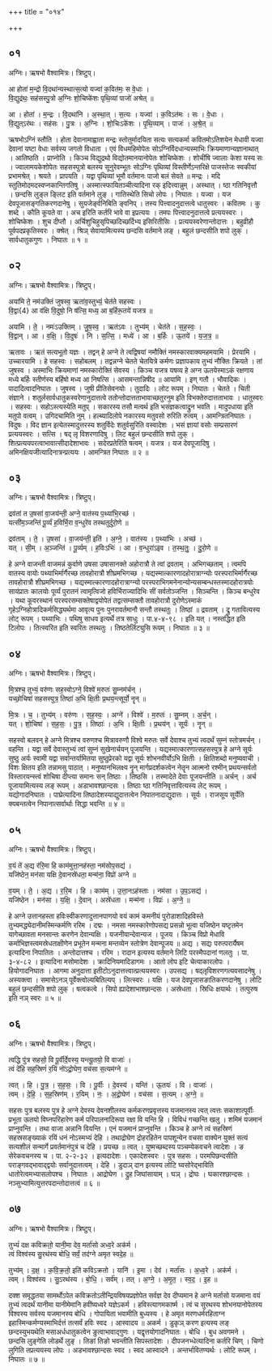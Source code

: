 +++
title = "०१४"

+++


## ०१
अग्निः। ऋषभो वैश्वामित्रः। त्रिष्टुप्।

आ होता॑ म॒न्द्रो वि॒दथा॑न्यस्थात्स॒त्यो यज्वा॑ क॒वित॑मः॒ स वे॒धाः ।  
वि॒द्युद्र॑थः॒ सह॑सस्पु॒त्रो अ॒ग्निः शो॒चिष्के॑शः पृथि॒व्यां पाजो॑ अश्रेत् ॥

आ । होता॑ । म॒न्द्रः । वि॒दथा॑नि । अ॒स्था॒त् । स॒त्यः । यज्वा॑ । क॒विऽत॑मः । सः । वे॒धाः ।  
वि॒द्युत्ऽर॑थः । सह॑सः । पु॒त्रः । अ॒ग्निः । शो॒चिःऽके॑शः । पृ॒थि॒व्याम् । पाजः॑ । अ॒श्रे॒त् ॥

ऋषभोऽग्निं स्तौति । होता देवानामाह्वाता मन्द्रः स्तोतुर्मादयिता सत्यः सत्यकर्मा कवितमोऽतिशयेन मेधावी यज्वा देवानां यष्टा वेधाः सर्वस्य जगतो विधाता । एवं विधमहिमोपेतः सोऽग्निर्विदधान्यस्माभिः क्रियमाणान्यज्ञानाथात् । आतिष्ठति । प्राप्नोति । किञ्च विद्युद्रथो विद्योतमानयानोपेतः शोचिष्केशः । शोचींषि ज्वालाः केशा यस्य सः । ज्वालामयकेशोपेतः सहसस्पुत्रो बलस्य सूनुरेवम्भूतः सोऽग्निः पृथिव्यां विस्तीर्णेऽन्तरिक्षे पाजस्तेजः स्वकीयां प्रभामश्रेत् । श्रयते । प्रापयति । यद्वा पृथिव्यां भूमौ वर्तमानः पाजो बलं सेवते ॥ मन्द्रः । मदि स्तुतिमोदमदस्वप्नकान्तिगतिषु । अस्मात्स्फायितञ्चीत्यादिना रक् इदित्त्वान्नुम् । अस्थात् । ष्ठा गतिनिवृत्तौ । छन्दसि लुङ्ल ङ्लिट इति वर्तमाने लुङ् । गातिस्थेति सिचो लोपः । निघातः । यज्वा । यज देवपूजासङ्गतिकरणदानेषु । सुयजेर्ङ्वनिबिति ङ्वनिप् । तस्य पित्त्वादनुदात्तत्वे धातुस्वरः । कवितमः । कु शब्दे । कौति कूयते वा । अच इरिति कर्तरि भावे वा इप्रत्ययः । तमपः पित्त्वादनुदात्तत्वे प्रत्ययस्वरः । शोचिष्केशः । शुच दीप्तौ । अर्चिशुचिहुसृपिच्छदिच्छर्दिभ्य इसिरितीसिः । प्रत्ययस्वरेणान्तोदात्तः । बहुव्रीहौ पूर्वपदप्रकृतिस्वरः । क्श्रेत् । श्रिञ् सेवायामित्यस्य छन्दसि वर्तमाने लङ् । बहुलं छन्दसीति शपो लुक् । सार्वधातुकगुणः । निघातः ॥ १ ॥

## ०२
अग्निः। ऋषभो वैश्वामित्रः। त्रिष्टुप्।

अया॑मि ते॒ नम॑उक्तिं जुषस्व॒ ऋता॑व॒स्तुभ्यं॒ चेत॑ते सहस्वः ।  
वि॒द्वा{4} आ व॑क्षि वि॒दुषो॒ नि ष॑त्सि॒ मध्य॒ आ ब॒र्हिरू॒तये॑ यजत्र ॥

अया॑मि । ते॒ । नमः॑ऽउक्तिम् । जु॒ष॒स्व॒ । ऋत॑ऽवः । तुभ्य॑म् । चेत॑ते । स॒ह॒स्वः॒ ।  
वि॒द्वान् । आ । व॒क्षि॒ । वि॒दुषः॑ । नि । स॒त्सि॒ । मध्ये॑ । आ । ब॒र्हिः । ऊ॒तये॑ । य॒ज॒त्र॒ ॥

ऋतावः । ऋतं सत्यभूतो यज्ञः । तद्वन् हे अग्ने ते त्वद्विषयां नमौक्तिं नमस्कारवाक्यमहमयामि । प्रेरयामि । उच्चारयामि । हे सहस्वः । सहोबलम् । तद्वन्नग्ने चेतते चेतयित्रे कर्मणः प्रज्ञापकाय तुभ्यं नौक्तिः क्रियते । तां जुषस्व । अस्माभिः क्रियमाणां नमस्कारोक्तिं सेवस्य । किञ्च यजत्र यषव्य हे अग्न ऊतयेस्माऽकं रक्षणाय मध्ये बर्हिः स्तीर्णस्य बर्हिषो मध्य आ निषत्सि । आसमन्तान्निषीद ॥ आयामि । इण् गतौ । भौवादिकः । पादादित्वादनिघातः । जुषस्व । जुषी प्रीतिसेवनयोः । तुदादिः । लोट रूपम् । निघातः । चेतते । चिती संज्ञाने । शतुर्लसार्वधातुकस्वरेणानुदात्तत्वे ततोन्तोदात्तताभावाच्छतुरनुम इति विभक्तेरुदात्तताभावः । धातुस्वरः । सहस्वः । सहोऽस्त्यस्येति मतुप् । सकारस्य तसौ मत्वर्थ इति भसंज्ञकत्वाद्रुन भवति । मादुपधाया इति मतुपो वत्वम् । उगिदचामिति नुम् । हल्ब्यादिलोपे नकारस्य मतुवसो रुरिति रुत्वम् । आमन्त्रितनिघातः । विदुषः । विद ज्ञान इत्येतस्मादुत्तरस्य शतुर्विदेः शतुर्वसुरिति वस्वादेशः । भसं ज्ञायां वसोः सम्प्रसारणं प्रत्ययस्वरः । सत्सि । षद् लृ विशरणादिषु । लिट बहुलं छन्दसीति शपो लुक् । शित्प्रत्ययपरत्वाभावात्सीदादेशाभावः । सदेरप्रतेरिति षत्वम् । यजत्र । यज देवपूजादिषु । अमिनक्षियजीत्यादिनात्रन्प्रत्ययः । आमन्त्रित निघातः ॥ २ ॥

## ०३
अग्निः। ऋषभो वैश्वामित्रः। त्रिष्टुप्।

द्रव॑तां त उ॒षसा॑ वा॒जय॑न्ती॒ अग्ने॒ वात॑स्य प॒थ्या॑भि॒रच्छ॑ ।  
यत्सी॑म॒ञ्जन्ति॑ पू॒र्व्यं ह॒विर्भि॒रा व॒न्धुरे॑व तस्थतुर्दुरो॒णे ॥

द्रव॑ताम् । ते॒ । उ॒षसा॑ । वा॒जय॑न्ती॒ इति॑ । अ॒ग्ने॒ । वात॑स्य । प॒थ्या॑भिः । अच्छ॑ ।  
यत् । सी॒म् । अ॒ञ्जन्ति॑ । पू॒र्व्यम् । ह॒विःऽभिः॑ । आ । व॒न्धुरा॑ऽइव । त॒स्थ॒तुः॒ । दु॒रो॒णे ॥

हे अग्ने वाजन्ती वाजमन्नं कुर्वाणे उषसा उषासानक्ते अहोरात्रौ ते त्वां द्रवताम् । अभिगच्छताम् । त्वमपि वातस्य वायोः पथ्याभिर्मार्गैरच्छ तावहोरात्रौ शीघ्रमभिगच्छ । यद्यस्मात्कारणादहोरात्राग्न्योः परस्पराभिर्मार्गैरच्छ तावहोरात्रौ शीघ्रमभिगच्छ । यद्यस्मात्कारणादहोरात्राग्न्यो परस्पराभिगमनेनान्योन्यसम्बन्धस्तस्मादहोरात्रयोः सायंप्रातः कालयोः पूर्व्यं पुरातनं त्वामृत्विजो हविर्भिराज्यादिभिः सीं सर्वतोञ्जन्ति । सिञ्चन्ति । किञ्च बन्धुरेव । यथा कूवरस्थानं परस्परसम्सक्तेषाद्वयोपेतं तद्वत्सम्सक्तौ तावहोरात्रौ दुरोणेऽस्माकं गृहेऽग्निहोत्रादिकर्मसिद्ध्यर्थमा आवृत्य पुनः पुनरावर्तमानौ सन्तौ तस्थतुः । तिष्ठां ॥ द्रवताम् । द्रु गतावित्यस्य लोट् रूपम् । पथ्याभिः । पथिषु साधव इत्यर्थे तत्र साधुः । पा.४-४-९८ । इति यत् । नस्तद्धित इति टिलोपः । तित्स्वरित इति स्वरितः तस्थतुः । तिष्ठतेर्लिट्युसि रूपम् । निघातः ॥ ३ ॥

## ०४
अग्निः। ऋषभो वैश्वामित्रः। त्रिष्टुप्।

मि॒त्रश्च॒ तुभ्यं॒ वरु॑णः सह॒स्वोऽग्ने॒ विश्वे॑ म॒रुतः॑ सु॒म्नम॑र्चन् ।  
यच्छो॒चिषा॑ सहसस्पुत्र॒ तिष्ठा॑ अ॒भि क्षि॒तीः प्र॒थय॒न्त्सूर्यो॒ नॄन् ॥

मि॒त्रः । च॒ । तुभ्य॑म् । वरु॑णः । स॒ह॒स्वः॒ । अग्ने॑ । विश्वे॑ । म॒रुतः॑ । सु॒म्नम् । अ॒र्च॒न् ।  
यत् । शो॒चिषा॑ । स॒ह॒सः॒ । पु॒त्र॒ । तिष्ठाः॑ । अ॒भि । क्षि॒तीः । प्र॒थय॑न् । सूर्यः॑ । नॄन् ॥

सहस्वो बलवन् हे अग्ने मित्रश्च वरुणश्च मित्रावरुणौ विश्वे मरुतः सर्वे देवाश्च तुभ्यं त्वदर्थं सुम्नं स्तोत्रमर्चन् । वहन्ति । यद्वा सर्वे देवास्तुभ्यं त्वां सुम्नं सुखेनार्चयन् पूजयन्ति । यद्यस्मात्कारणात्सहसस्पुत्र हे अग्ने सूर्यः सुष्ठु अर्यः स्वामी यद्वा सर्वान्तर्यामितया सुष्ठुप्रेरको यद्वा सूर्यः शोभनवीर्योऽभि क्षितीः । क्षितिशब्दो मनुष्यवाची । विशः क्षितय इति तन्नामसु पाठात् । मनुष्यानभिलक्ष्य नॄन् मार्गप्रदर्शकत्वेन नेतॄन आत्मनो रश्मीन् प्रथयन्सर्वतो विस्तारयन्स्त्वं शोचिषा दीप्त्या समानः सन् तिष्ठाः । तिष्ठसि । तस्मादेते देवाः पूजयन्तीति ॥ अर्चन् । अर्च पूजायामित्यस्य लङ् रूपम् । अडाभावश्छान्दसः । तिष्ठाः ष्ठा गतिनिवृत्तावित्यस्य लेट् रूपम् । यद्योगादनिघातः । पाघ्रेत्यादिना तिष्ठादेशस्याद्युदात्तत्वेन निपातनादाद्युदात्तः । सूर्यः । राजसूय सूर्येति क्यबन्तत्वेन निपानात्सर्वार्थाः सिद्धा भवन्ति ॥ ४ ॥

## ०५
अग्निः। ऋषभो वैश्वामित्रः। त्रिष्टुप्।

व॒यं ते॑ अ॒द्य र॑रि॒मा हि काम॑मुत्ता॒नह॑स्ता॒ नम॑सोप॒सद्य॑ ।  
यजि॑ष्ठेन॒ मन॑सा यक्षि दे॒वानस्रे॑धता॒ मन्म॑ना॒ विप्रो॑ अग्ने ॥

व॒यम् । ते॒ । अ॒द्य । र॒रि॒म । हि । काम॑म् । उ॒त्ता॒नऽह॑स्ताः । नम॑सा । उ॒प॒ऽसद्य॑ ।  
यजि॑ष्ठेन । मन॑सा । य॒क्षि॒ । दे॒वान् । अस्रे॑धता । मन्म॑ना । विप्रः॑ । अ॒ग्ने॒ ॥

हे अग्ने उत्तानहस्ता हविःस्वीकरणादुत्तानपाणयो वयं कामं कमनीयं पुरोडाशादिहविस्ते तुभ्यमद्ध्येदानीमस्मिन्कर्मणि ररिम । दद्मः । नमसा नमस्कारेणोपसद्य प्रसन्नो भूत्वा यजिष्ठेन यष्टृतमेन यागेच्छावता मनसान्तः करणेन देवान्यक्षि । यजनीयान्देवान्यज । पूजय । किञ्च विप्रो मेधावि कर्माभिज्ञस्त्वमस्रेधताक्षीणेन प्रभूतेन मन्मना मन्तव्येन स्तोत्रेण देवान्पूजय ॥ अद्य । सद्यः परुत्परार्यैषम इत्यादिना निपातितः । अन्तोदात्तश्च । ररिम । रादान इत्यस्य वर्तमाने लिटि परस्मैपदानां णलतुः । पा. ३-४-८२ । इत्यादिना मसोमादेशः । क्रादिनियमादिडागमः । आतो लोप इटि चेत्याकारलोपः । हियोगादनिघातः । आगमा अनुदात्ता इतीटोऽनुदात्तत्त्वात्प्रत्ययस्वरः । उपसद्य । षद्लृविशरणगत्यवसादनेषु । अस्यक्त्वा । समासेऽनञ् पूर्वेक्त्वोल्यबितिल्यप् । लित्स्वरः । यक्षि । यज देवपूजासङातिकरणदानेषु । लोटि बहुलं छन्दसीति शपो लुक् । षत्वकत्वे । सिपो ह्यादेशाभाश्छान्दसः । अस्रेधता । स्रिधिः क्षयार्थः । तत्पुरुष इति नञ् स्वरः ॥ ५ ॥

## ०६
अग्निः। ऋषभो वैश्वामित्रः। त्रिष्टुप्।

त्वद्धि पु॑त्र सहसो॒ वि पू॒र्वीर्दे॒वस्य॒ यन्त्यू॒तयो॒ वि वाजाः॑ ।  
त्वं दे॑हि सह॒स्रिणं॑ र॒यिं नो॑ऽद्रो॒घेण॒ वच॑सा स॒त्यम॑ग्ने ॥

त्वत् । हि । पु॒त्र॒ । स॒ह॒सः॒ । वि । पू॒र्वीः । दे॒वस्य॑ । यन्ति॑ । ऊ॒तयः॑ । वि । वाजाः॑ ।  
त्वम् । दे॒हि॒ । स॒ह॒स्रिण॑म् । र॒यिम् । नः॒ । अ॒द्रो॒घेण॑ । वच॑सा । स॒त्यम् । अ॒ग्ने॒ ॥

सहसः पुत्र बलस्य पुत्र हे अग्ने देवस्य देवनशीलस्य कर्मकरणप्रवृत्तस्य यजमानस्य त्वत् त्वत्तः सकाशात्पूर्वीः प्रभूता ऊतयो विघ्नपरिहारेण कर्म परिपालनादिरूपा रक्षा वि यन्ति हि । विविधं गच्छन्ति खलु । शमिमं यजमानं प्राप्नुवन्ति । तथा वाजा अन्नानि वियन्ति । एनं यजमानं प्राप्नुवन्ति । किञ्च हे अग्ने त्वं सहस्रिणं सहस्रसङ्ख्याकं रयिं धनं नोऽस्मभ्यं देहि । तथाद्रोघेण द्रोहरहितेन पापशून्येन वचसा वाक्येन युक्तं सत्यं सत्यशीलं सन्मार्गे प्रवर्तमानंपुत्रं च देहि । प्रयच्छ ॥ त्वत् । युष्मच्छब्दस्य पञ्चम्येकवचने त्वादेशः । ङ सेरेकवचनस्य च । पा. २-२-३२ । इत्यदादेशः । एकादेशस्वरः । पुत्र सहसः । परमपिछन्दसीति पराङ्गवद्भावाद्द्वयोः सर्वानुदात्तत्वम् । देहि । डुदाञ् दान इत्यस्य लोटि घ्वसोरेद्भाविति धातोरेत्वमभ्यासलोपश्च । निघातः । आद्रोघेण । द्रुह जिघांसायाम् । घञ् । द्रोघः । घकारश्छान्दसः । नञ्सुभ्यामित्युत्तरपदान्तोदात्तत्वं ॥ ६ ॥

## ०७
अग्निः। ऋषभो वैश्वामित्रः। त्रिष्टुप्।

तुभ्यं॑ दक्ष कविक्रतो॒ यानी॒मा देव॒ मर्ता॑सो अध्व॒रे अक॑र्म ।  
त्वं विश्व॑स्य सु॒रथ॑स्य बोधि॒ सर्वं॒ तद॑ग्ने अमृत स्वदे॒ह ॥

तुभ्य॑म् । द॒क्ष॒ । क॒वि॒क्र॒तो॒ इति॑ कविऽक्रतो । यानि॑ । इ॒मा । देव॑ । मर्ता॑सः । अ॒ध्व॒रे । अक॑र्म ।  
त्वम् । विश्व॑स्य । सु॒ऽरथ॑स्य । बो॒धि॒ । सर्व॑म् । तत् । अ॒ग्ने॒ । अ॒मृ॒त॒ । स्व॒द॒ । इ॒ह ॥

दक्श समृद्धतया सामर्थोऽपेत कविक्रतोऽतीन्द्रियविषयप्रज्ञोपेत सर्वज्ञ देव दीप्यमान हे अग्ने मर्तासो यजमाना वयं तुभ्यं त्वदर्थं यानीमा यानीमेमानि हवींष्यध्वरे यज्ञेऽकर्म । हविस्त्यागमकार्ष्म । त्वं च सुरथस्य शोभनयानोपेतस्य विश्वस्य सर्वस्य यजमानस्य बोधि । गोपायिता भवामीति बुध्यस्य । हे अमृत मरणधर्मरहिताग्न इहास्मिन्कर्मण्यस्माभिर्दत्तं तत्सर्वं हविः स्वद । आस्वादय ॥ अकर्म । डुकृञ् करण इत्यस्य लङ् छन्दस्युभयथेति मसाअर्धधातुकत्वेन ङुत्वाभावाद्गुणः । यद्वृत्तयोगादनिघातः । बोधि । बुध अवगमने । छन्दसि लुङ्गेति लोडर्थे लुङ् । तिङां तिङो भवन्तीति सिपस्तादेशः । दीपजनभ्धेत्यादिना कर्तरि चिण् । चिणो लुगिति तप्रत्ययस्य लोपः । अडभावश्छान्दसः स्वद । स्वद आस्वादने । अन्तर्भावितण्यर्थः । लोटि रूपम् । निघातः ॥ ७ ॥